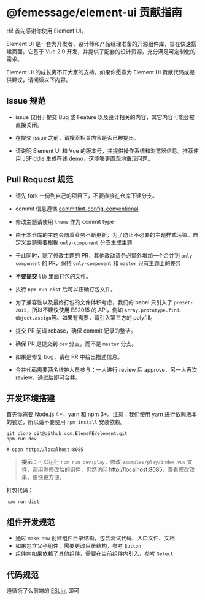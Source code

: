 # @femessage/element-ui 贡献指南

Hi! 首先感谢你使用 Element UI。

Element UI 是一套为开发者、设计师和产品经理准备的开源组件库，旨在快速搭建页面。它基于 Vue 2.0 开发，并提供了配套的设计资源，充分满足可定制化的需求。

Element UI 的成长离不开大家的支持，如果你愿意为 Element UI 贡献代码或提供建议，请阅读以下内容。

## Issue 规范
- issue 仅用于提交 Bug 或 Feature 以及设计相关的内容，其它内容可能会被直接关闭。

- 在提交 issue 之前，请搜索相关内容是否已被提出。

- 请说明 Element UI 和 Vue 的版本号，并提供操作系统和浏览器信息。推荐使用 [JSFiddle](https://jsfiddle.net/) 生成在线 demo，这能够更直观地重现问题。

## Pull Request 规范
- 请先 fork 一份到自己的项目下，不要直接在仓库下建分支。

- commit 信息遵循 [commitlint-config-conventional](https://github.com/conventional-changelog/commitlint/tree/master/%40commitlint/config-conventional#type-enum)

- 修改主题请使用 `theme` 作为 commit type

- 由于本仓库的主题会随着业务不断更新，为了防止不必要的主题样式污染。自定义主题需要根据 `only-component` 分支生成主题

- 于此同时，除了修改主题的 PR，其他改动请务必额外增加一个合并到 `only-component` 的 PR，保持 `only-component` 和 `master` 只有主题上的差异

- **不要提交** `lib` 里面打包的文件。

- 执行 `npm run dist` 后可以正确打包文件。

- 为了兼容性以及最终打包的文件体积考虑，我们的 babel 只引入了 `preset-2015`，所以不建议使用 ES2015 的 API，例如 `Array.prototype.find`、`Object.assign`等。如果有需要，请引入第三方的 polyfill。

- 提交 PR 前请 rebase，确保 commit 记录的整洁。

- 确保 PR 是提交到 `dev` 分支，而不是 `master` 分支。

- 如果是修复 bug，请在 PR 中给出描述信息。

- 合并代码需要两名维护人员参与：一人进行 review 后 approve，另一人再次 review，通过后即可合并。

## 开发环境搭建
首先你需要 Node.js 4+，yarn 和 npm 3+。注意：我们使用 yarn 进行依赖版本的锁定，所以请不要使用 `npm install` 安装依赖。
```shell
git clone git@github.com:ElemeFE/element.git
npm run dev

# open http://localhost:8085
```

> **提示**：可以运行 `npm run dev:play`，修改 `examples/play/index.vue` 文件，调用你修改后的组件，仍然访问 [http://localhost:8085](http://localhost:8085)，查看修改效果，更快更方便。

打包代码：

```shell
npm run dist
```

## 组件开发规范
- 通过 `make new` 创建组件目录结构，包含测试代码、入口文件、文档
- 如果包含父子组件，需要更改目录结构，参考 `Button`
- 组件内如果依赖了其他组件，需要在当前组件内引入，参考 `Select`

## 代码规范
遵循饿了么前端的 [ESLint](https://github.com/ElemeFE/eslint-config-elemefe) 即可
